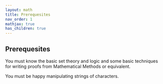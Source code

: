 ```yaml
---
layout: math
title: Prerequesites
nav_order: 1
mathjax: true
has_children: true
---
```


## Prerequesites

You must know the basic set theory and logic and some basic techniques for writing proofs from Mathematical Methods or equivalent.  

You must be happy manipulating strings of characters.
